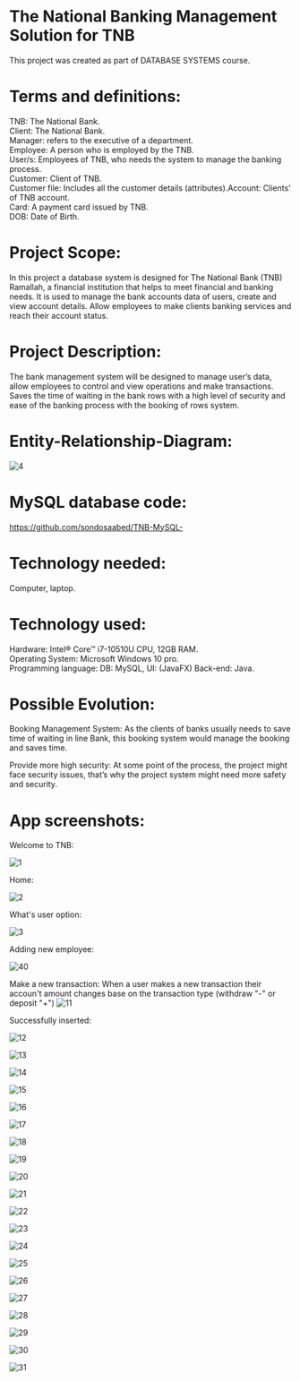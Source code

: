 # The National Banking Management Solution for TNB

This project was created as part of DATABASE SYSTEMS course. 

# Terms and definitions: 
TNB: The National Bank.<br />
Client: The National Bank.<br />
Manager: refers to the executive of a department.<br />
Employee: A person who is employed by the TNB.<br />
User/s:  Employees of TNB, who needs the system to manage the banking process. <br />
Customer: Client of TNB. <br />
Customer file: Includes all the customer details (attributes).Account: Clients’ of TNB account. <br />
Card: A payment card issued by TNB.<br />
DOB: Date of Birth.<br />

# Project Scope:
In this project a database system is designed for The National Bank (TNB) Ramallah, a financial institution that helps to meet financial and banking needs. It is used to manage the bank accounts data of users, create and view account details. Allow employees to make clients banking services and reach their account status.

# Project Description: 
The bank management system will be designed to manage user’s data, allow employees to control and view operations and make transactions. Saves the time of waiting in the bank rows with a high level of security and ease of the banking process with the booking of rows system.

# Entity-Relationship-Diagram:

![4](https://user-images.githubusercontent.com/65151701/157894387-69c12ea9-b207-4577-8a74-c19a96389ccf.jpg)

# MySQL database code:
https://github.com/sondosaabed/TNB-MySQL-

# Technology needed: 
Computer, laptop.

# Technology used: 
Hardware: Intel® Core™ i7-10510U CPU, 12GB RAM. <br />
Operating System: Microsoft Windows 10 pro.<br />
Programming language: DB: MySQL, UI: (JavaFX) Back-end: Java. <br />

# Possible Evolution: 
Booking Management System: As the clients of banks usually needs to save time of waiting in line Bank, this booking system would manage the booking and saves time. <br />

Provide more high security: At some point of the process, the project might face security issues, that’s why the project system might need more safety and security.<br />

# App screenshots:
Welcome to TNB:

![1](https://user-images.githubusercontent.com/65151701/157894486-f05dfd61-f291-48f7-b34e-b8deb4a627a4.png)

Home:

![2](https://user-images.githubusercontent.com/65151701/157894573-b828665c-abc0-4894-9bf3-22945620c9c9.png)

What's user option:

![3](https://user-images.githubusercontent.com/65151701/157894660-6df8766b-46aa-4b4f-b585-ad77d357ec6a.png)

Adding new employee:

![40](https://user-images.githubusercontent.com/65151701/157894775-85476bcc-4326-41d9-9929-2c6969e04fa4.png)

Make a new transaction:
When a user makes a new transaction their accoun't amount changes base on the transaction type (withdraw "-" or deposit "+") 
![11](https://user-images.githubusercontent.com/65151701/157895652-25e61948-a348-437f-ad8d-0030f670f0d2.png)

Successfully inserted:

![12](https://user-images.githubusercontent.com/65151701/157895982-2bc2aa96-1e38-4a36-ac06-d90464658f7c.png)


![13](https://user-images.githubusercontent.com/65151701/157896095-fa5d3569-c995-4242-8952-201baa6f29f9.png)


![14](https://user-images.githubusercontent.com/65151701/157896106-c2f2045c-5d85-47a7-b5fa-58767d928dcb.png)


![15](https://user-images.githubusercontent.com/65151701/157896111-d7edd199-aa69-4b80-a594-afe5d1bafc72.png)


![16](https://user-images.githubusercontent.com/65151701/157896125-f19d37a0-da88-4f7d-97f4-9c7fc985e3ab.png)


![17](https://user-images.githubusercontent.com/65151701/157896313-002ce90f-fec8-4725-882f-9057b6eeaf12.png)

![18](https://user-images.githubusercontent.com/65151701/157896321-a8760d44-9eef-42b3-9194-ce012c6338e2.png)

![19](https://user-images.githubusercontent.com/65151701/157896333-7d971277-1937-4db7-8389-aac595caa104.png)

![20](https://user-images.githubusercontent.com/65151701/157896340-f88da163-8383-4f21-9d80-d56fe93254b1.png)

![21](https://user-images.githubusercontent.com/65151701/157896449-2aad2eba-b094-4555-94a8-0842637d4b56.png)

![22](https://user-images.githubusercontent.com/65151701/157896460-0747df45-f03e-4a62-bd4a-0fc837011fc8.png)

![23](https://user-images.githubusercontent.com/65151701/157896474-a743314b-76ef-4ed8-9552-8865c2afb22f.png)

![24](https://user-images.githubusercontent.com/65151701/157896480-d52e064e-a6cb-4735-ba47-46d9c1bfef11.png)

![25](https://user-images.githubusercontent.com/65151701/157896488-01756f39-ce4a-428e-b853-4e6f82f5ae13.png)

![26](https://user-images.githubusercontent.com/65151701/157896499-41eb84fe-d249-40df-8cf5-239a8f63d6dc.png)

![27](https://user-images.githubusercontent.com/65151701/157896513-2531b87a-4038-478d-9bd0-5b229da09ed8.png)

![28](https://user-images.githubusercontent.com/65151701/157896546-5ff79f12-f140-40e2-bbcb-3cdcdbf781db.png)

![29](https://user-images.githubusercontent.com/65151701/157896561-8d442027-d03a-42d2-a67c-833a96971e75.png)

![30](https://user-images.githubusercontent.com/65151701/157896565-5d9f3e6b-5b23-43d1-a004-a3ae313a32d1.png)

![31](https://user-images.githubusercontent.com/65151701/157896569-1c87e042-5ab7-4d86-8c8a-29db1493dfed.png)
